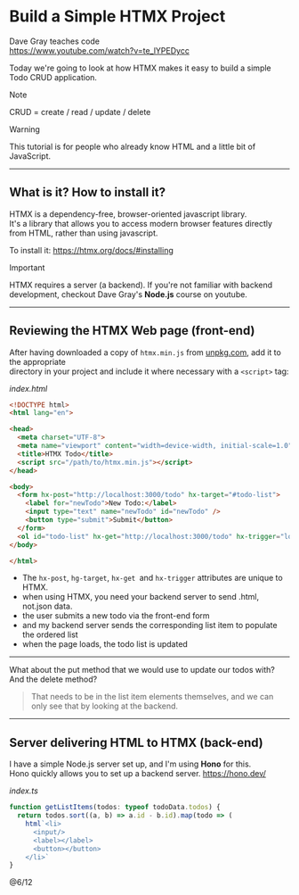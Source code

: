 # Build a Simple HTMX Project

Dave Gray teaches code  
https://www.youtube.com/watch?v=te_lYPEDycc  

Today we're going to look at how HTMX makes it easy to build a simple Todo CRUD application.  

>[!note]
>CRUD = create / read / update / delete

>[!warning]
>This tutorial is for people who already know HTML and a little bit of JavaScript.

---

## What is it? How to install it?

HTMX is a dependency-free, browser-oriented javascript library.  
It's a library that allows you to access modern browser features directly from HTML, rather than using javascript.  

To install it: https://htmx.org/docs/#installing  

>[!important]
>HTMX requires a server (a backend). If you're not familiar with backend development, checkout Dave Gray's **Node.js** course on youtube. 

---

## Reviewing the HTMX Web page (front-end)

After having downloaded a copy of `htmx.min.js` from [unpkg.com](https://unpkg.com/htmx.org@2.0.1/dist/htmx.min.js), add it to the appropriate  
directory in your project and include it where necessary with a `<script>` tag:

*index.html*
```html
<!DOCTYPE html>
<html lang="en">

<head>
  <meta charset="UTF-8">
  <meta name="viewport" content="width=device-width, initial-scale=1.0">
  <title>HTMX Todo</title>
  <script src="/path/to/htmx.min.js"></script>
</head>

<body>
  <form hx-post="http://localhost:3000/todo" hx-target="#todo-list">
    <label for="newTodo">New Todo:</label>
    <input type="text" name="newTodo" id="newTodo" />
    <button type="submit">Submit</button>
  </form>
  <ol id="todo-list" hx-get="http://localhost:3000/todo" hx-trigger="load"></ol>
</body>

</html>
```

- The `hx-post`, `hg-target`, `hx-get `and `hx-trigger` attributes are unique to HTMX.  
- when using HTMX, you need your backend server to send .html, not.json data.
- the user submits a new todo via the front-end form
- and my backend server sends the corresponding list item to populate the ordered list
- when the page loads, the todo list is updated

---

What about the put method that we would use to update our todos with? And the delete method?  
>That needs to be in the list item elements themselves, and we can only see that by looking at the backend.

---

## Server delivering HTML to HTMX (back-end)

I have a simple Node.js server set up, and I'm using **Hono** for this.  
Hono quickly allows you to set up a backend server. https://hono.dev/  

*index.ts*
```ts
function getListItems(todos: typeof todoData.todos) {
  return todos.sort((a, b) => a.id - b.id).map(todo => (
    html`<li>
      <input/>
      <label></label>
      <button></button>
    </li>`
}
```





@6/12
